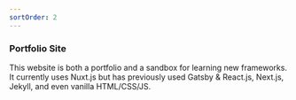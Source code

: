 ```yaml
---
sortOrder: 2
---
```


### Portfolio Site

This website is both a portfolio and a sandbox for learning new frameworks. It currently uses Nuxt.js but has previously used Gatsby & React.js, Next.js, Jekyll, and even vanilla HTML/CSS/JS.

<image-row>
  <responsive-img preset="sm" source="/images//portfolio/nuxt.png"></responsive-img>
  <responsive-img preset="sm" source="/images//portfolio/vue.png"></responsive-img>
  <responsive-img preset="sm" source="/images//portfolio/sass.png"></responsive-img>
</image-row>